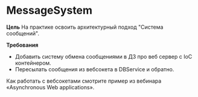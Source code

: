 # MessageSystem
**Цель**
На практике освоить архитектурный подход "Система сообщений".

**Требования**
- Добавить систему обмена сообщениями в ДЗ про веб сервер с IoC контейнером.
- Пересылать сообщения из вебсокета в DBService и обратно.

Как работать с вебсокетами смотрите пример из вебинара «Asynchronous Web applications».
